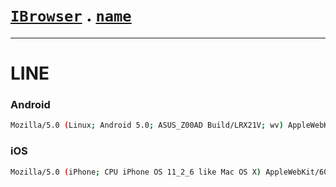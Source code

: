 # [`IBrowser`](/api/main/get-browser.md) . [`name`](../name.md)
---
# LINE

### Android

```sh
Mozilla/5.0 (Linux; Android 5.0; ASUS_Z00AD Build/LRX21V; wv) AppleWebKit/537.36 (KHTML, like Gecko) Version/4.0 Chrome/51.0.2704.81 Mobile Safari/537.36 Line/6.5.1/IAB
```

### iOS

```sh
Mozilla/5.0 (iPhone; CPU iPhone OS 11_2_6 like Mac OS X) AppleWebKit/604.5.6 (KHTML, like Gecko) Mobile/15D100 Safari Line/8.4.1
```